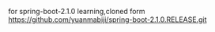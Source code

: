 for spring-boot-2.1.0 learning,cloned form https://github.com/yuanmabiji/spring-boot-2.1.0.RELEASE.git
